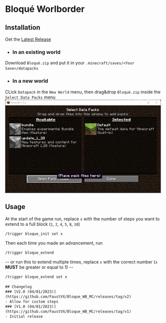 # Bloqué Worlborder

## Installation

Get the [Latest Release](https://github.com/FaustVX/Bloque_WB/releases/latest)
- ### In an existing world
Download `Bloqué.zip` and put it in your `.minecraft/saves/<Your Save>/datapacks`

- ### In a new world
CLick `Datapack` in the `New World` menu, then drag&drop `Bloqué.zip` inside the `Select Data Packs` menu
![New World menu](img/datapack.png)

## Usage

At the start of the game run, replace `x` with the number of steps you want to extend to a full block (`1`, `2`, `4`, `5`, `8`, `10`)
```
/trigger bloque_init set x
```

Then each time you made an advancement, run
```
/trigger bloque_extend
```
-- or run this to extend multiple times, replace `x` with the correct number (`x` **MUST** be greater or equal to 1) --
```
/trigger bloque_extend set x

## Changelog
### [V2.0 (04/01/2023)](https://github.com/FaustVX/Bloque_WB_MC/releases/tag/v2)
- Allow for custom steps
### [V1.0 (04/01/2023)](https://github.com/FaustVX/Bloque_WB_MC/releases/tag/v1)
- Initial release
